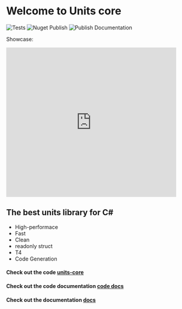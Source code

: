 # Welcome to Units core

![Tests](https://github.com/branc116/units-core/workflows/Tests/badge.svg)
![Nuget Publish](https://github.com/branc116/units-core/workflows/Nuget%20Publish/badge.svg)
![Publish Documentation](https://github.com/branc116/units-core/workflows/Publish%20Documentation/badge.svg)

Showcase: 
<iframe width="90%" height="400" src="https://www.youtube.com/embed/ZIIJ2v_PZC0" frameborder="0" allow="accelerometer; autoplay; encrypted-media; gyroscope; picture-in-picture" allowfullscreen></iframe>

## The best units library for C#

* High-performace
* Fast
* Clean
* readonly struct
* T4
* Code Generation

#### Check out the code [units-core](https://github.com/branc116/units-core)

#### Check out the code documentation [code docs](/api/index)

#### Check out the documentation [docs](/articles/intro.html)